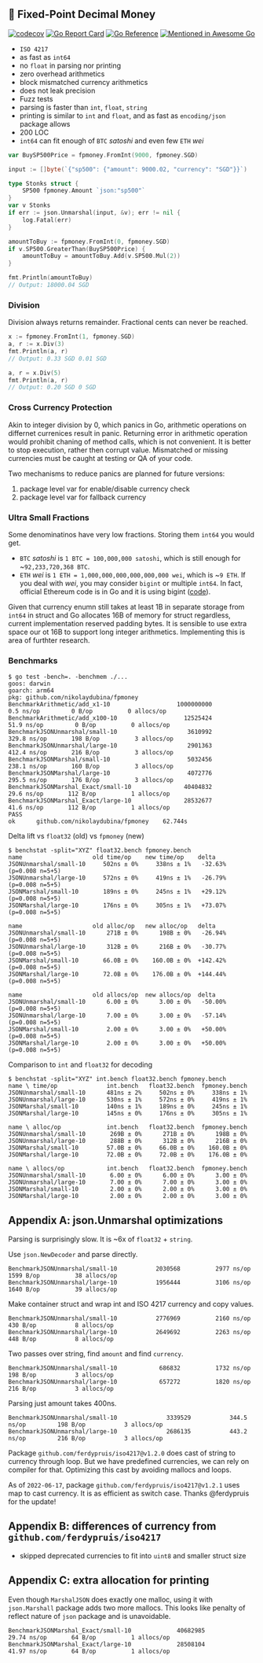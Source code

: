 ## 🧧 Fixed-Point Decimal Money

[![codecov](https://codecov.io/gh/nikolaydubina/fpmoney/branch/master/graph/badge.svg?token=Eh52jhLERp)](https://codecov.io/gh/nikolaydubina/fpmoney)
[![Go Report Card](https://goreportcard.com/badge/github.com/nikolaydubina/fpmoney)](https://goreportcard.com/report/github.com/nikolaydubina/fpmoney)
[![Go Reference](https://pkg.go.dev/badge/github.com/nikolaydubina/fpmoney.svg)](https://pkg.go.dev/github.com/nikolaydubina/fpmoney)
[![Mentioned in Awesome Go](https://awesome.re/mentioned-badge.svg)](https://github.com/avelino/awesome-go)

* `ISO 4217`
* as fast as `int64`
* no `float` in parsing nor printing
* zero overhead arithmetics
* block mismatched currency arithmetics
* does not leak precision
* Fuzz tests
* parsing is faster than `int`, `float`, `string`
* printing is similar to `int` and `float`, and as fast as `encoding/json` package allows
* 200 LOC
* `int64` can fit enough of `BTC` _satoshi_ and even few `ETH` _wei_

```go
var BuySP500Price = fpmoney.FromInt(9000, fpmoney.SGD)

input := []byte(`{"sp500": {"amount": 9000.02, "currency": "SGD"}}`)

type Stonks struct {
    SP500 fpmoney.Amount `json:"sp500"`
}
var v Stonks
if err := json.Unmarshal(input, &v); err != nil {
    log.Fatal(err)
}

amountToBuy := fpmoney.FromInt(0, fpmoney.SGD)
if v.SP500.GreaterThan(BuySP500Price) {
    amountToBuy = amountToBuy.Add(v.SP500.Mul(2))
}

fmt.Println(amountToBuy)
// Output: 18000.04 SGD
```

### Division

Division always returns remainder.
Fractional cents can never be reached.

```go
x := fpmoney.FromInt(1, fpmoney.SGD)
a, r := x.Div(3)
fmt.Println(a, r)
// Output: 0.33 SGD 0.01 SGD

a, r = x.Div(5)
fmt.Println(a, r)
// Output: 0.20 SGD 0 SGD
```

### Cross Currency Protection

Akin to integer division by 0, which panics in Go, arithmetic operations on differnet currenices result in panic.
Returning error in arithmetic operation would prohibit chaning of method calls, which is not convenient.
It is better to stop execution, rather then corrupt value.
Mismatched or missing currencies must be caught at testing or QA of your code.

Two mechanisms to reduce panics are planned for future versions:
1. package level var for enable/disable currency check
2. package level var for fallback currency

### Ultra Small Fractions

Some denominatinos have very low fractions.
Storing them `int64` you would get.

- `BTC` _satoshi_ is `1 BTC = 100,000,000 satoshi`, which is still enough for ~`92,233,720,368 BTC`.
- `ETH` _wei_ is `1 ETH = 1,000,000,000,000,000,000 wei`, which is ~`9 ETH`. If you deal with _wei_, you may consider `bigint` or multiple `int64`. In fact, official Ethereum code is in Go and it is using bigint ([code](https://github.com/ethereum/go-ethereum/blob/master/params/denomination.go)).

Given that currency enumn still takes at least 1B in separate storage from `int64` in struct and Go allocates 16B of memory for struct regardless, current implementation reserved padding bytes.
It is sensible to use extra space our ot 16B to support long integer arithmetics.
Implementing this is area of furthter research.

### Benchmarks

```
$ go test -bench=. -benchmem ./...
goos: darwin
goarch: arm64
pkg: github.com/nikolaydubina/fpmoney
BenchmarkArithmetic/add_x1-10    	            1000000000	         0.5 ns/op	       0 B/op	       0 allocs/op
BenchmarkArithmetic/add_x100-10  	              12525424	        51.9 ns/op	       0 B/op	       0 allocs/op
BenchmarkJSONUnmarshal/small-10  	               3610992	       329.8 ns/op	     198 B/op	       3 allocs/op
BenchmarkJSONUnmarshal/large-10  	               2901363	       412.4 ns/op	     216 B/op	       3 allocs/op
BenchmarkJSONMarshal/small-10    	               5032456	       238.1 ns/op	     160 B/op	       3 allocs/op
BenchmarkJSONMarshal/large-10    	               4072776	       295.5 ns/op	     176 B/op	       3 allocs/op
BenchmarkJSONMarshal_Exact/small-10         	  40404832	        29.6 ns/op	     112 B/op	       1 allocs/op
BenchmarkJSONMarshal_Exact/large-10               28532677	        41.6 ns/op	     112 B/op	       1 allocs/op
PASS
ok      github.com/nikolaydubina/fpmoney    62.744s
```

Delta lift vs `float32` (old) vs `fpmoney` (new)
```
$ benchstat -split="XYZ" float32.bench fpmoney.bench
name                    old time/op    new time/op    delta
JSONUnmarshal/small-10     502ns ± 0%     338ns ± 1%   -32.63%  (p=0.008 n=5+5)
JSONUnmarshal/large-10     572ns ± 0%     419ns ± 1%   -26.79%  (p=0.008 n=5+5)
JSONMarshal/small-10       189ns ± 0%     245ns ± 1%   +29.12%  (p=0.008 n=5+5)
JSONMarshal/large-10       176ns ± 0%     305ns ± 1%   +73.07%  (p=0.008 n=5+5)

name                    old alloc/op   new alloc/op   delta
JSONUnmarshal/small-10      271B ± 0%      198B ± 0%   -26.94%  (p=0.008 n=5+5)
JSONUnmarshal/large-10      312B ± 0%      216B ± 0%   -30.77%  (p=0.008 n=5+5)
JSONMarshal/small-10       66.0B ± 0%    160.0B ± 0%  +142.42%  (p=0.008 n=5+5)
JSONMarshal/large-10       72.0B ± 0%    176.0B ± 0%  +144.44%  (p=0.008 n=5+5)

name                    old allocs/op  new allocs/op  delta
JSONUnmarshal/small-10      6.00 ± 0%      3.00 ± 0%   -50.00%  (p=0.008 n=5+5)
JSONUnmarshal/large-10      7.00 ± 0%      3.00 ± 0%   -57.14%  (p=0.008 n=5+5)
JSONMarshal/small-10        2.00 ± 0%      3.00 ± 0%   +50.00%  (p=0.008 n=5+5)
JSONMarshal/large-10        2.00 ± 0%      3.00 ± 0%   +50.00%  (p=0.008 n=5+5)
```

Comparison to `int` and `float32` for decoding
```
$ benchstat -split="XYZ" int.bench float32.bench fpmoney.bench
name \ time/op              int.bench   float32.bench  fpmoney.bench
JSONUnmarshal/small-10      481ns ± 2%     502ns ± 0%     338ns ± 1%
JSONUnmarshal/large-10      530ns ± 1%     572ns ± 0%     419ns ± 1%
JSONMarshal/small-10        140ns ± 1%     189ns ± 0%     245ns ± 1%
JSONMarshal/large-10        145ns ± 0%     176ns ± 0%     305ns ± 1%

name \ alloc/op             int.bench   float32.bench  fpmoney.bench
JSONUnmarshal/small-10       269B ± 0%      271B ± 0%      198B ± 0%
JSONUnmarshal/large-10       288B ± 0%      312B ± 0%      216B ± 0%
JSONMarshal/small-10        57.0B ± 0%     66.0B ± 0%    160.0B ± 0%
JSONMarshal/large-10        72.0B ± 0%     72.0B ± 0%    176.0B ± 0%

name \ allocs/op            int.bench   float32.bench  fpmoney.bench
JSONUnmarshal/small-10       6.00 ± 0%      6.00 ± 0%      3.00 ± 0%
JSONUnmarshal/large-10       7.00 ± 0%      7.00 ± 0%      3.00 ± 0%
JSONMarshal/small-10         2.00 ± 0%      2.00 ± 0%      3.00 ± 0%
JSONMarshal/large-10         2.00 ± 0%      2.00 ± 0%      3.00 ± 0%
```

## Appendix A: json.Unmarshal optimizations

Parsing is surprisingly slow. It is ~6x of `float32` + `string`.

Use `json.NewDecoder` and parse directly.
```
BenchmarkJSONUnmarshal/small-10           2030568          2977 ns/op        1599 B/op          38 allocs/op
BenchmarkJSONUnmarshal/large-10           1956444          3106 ns/op        1640 B/op          39 allocs/op

```

Make container struct and wrap int and ISO 4217 currency and copy values.
```
BenchmarkJSONUnmarshal/small-10           2776969          2160 ns/op         430 B/op           8 allocs/op
BenchmarkJSONUnmarshal/large-10           2649692          2263 ns/op         448 B/op           8 allocs/op
```

Two passes over string, find `amount` and find `currency`.
```
BenchmarkJSONUnmarshal/small-10            686832          1732 ns/op         198 B/op           3 allocs/op
BenchmarkJSONUnmarshal/large-10            657272          1820 ns/op         216 B/op           3 allocs/op
```

Parsing just amount takes 400ns.
```
BenchmarkJSONUnmarshal/small-10              3339529           344.5 ns/op         198 B/op           3 allocs/op
BenchmarkJSONUnmarshal/large-10              2686135           443.2 ns/op         216 B/op           3 allocs/op
```

Package `github.com/ferdypruis/iso4217@v1.2.0` does cast of string to currency through loop.
But we have predefined currencies, we can rely on compiler for that.
Optimizing this cast by avoiding mallocs and loops.

As of `2022-06-17`, package `github.com/ferdypruis/iso4217@v1.2.1` uses map to cast currency.
It is as efficient as switch case.
Thanks @ferdypruis for the update!

## Appendix B: differences of currency from `github.com/ferdypruis/iso4217`

* skipped deprecated currencies to fit into `uint8` and smaller struct size

## Appendix C: extra allocation for printing

Even though `MarshalJSON` does exactly one malloc, using it with `json.Marshall` package adds two more mallocs.
This looks like penalty of reflect nature of `json` package and is unavoidable.

```
BenchmarkJSONMarshal_Exact/small-10         	40682985	        29.74 ns/op	      64 B/op	       1 allocs/op
BenchmarkJSONMarshal_Exact/large-10         	28508104	        41.97 ns/op	      64 B/op	       1 allocs/op
```
